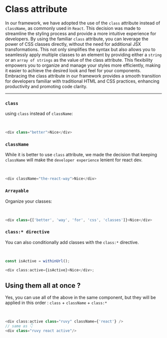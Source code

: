 # Class attribute

In our framework, we have adopted the use of the `class` attribute instead of `className`, as commonly used in `React`. This decision was made to streamline the styling process and provide a more intuitive experience for developers. By using the familiar `class` attribute, you can leverage the power of CSS classes directly, without the need for additional JSX transformations. This not only simplifies the syntax but also allows you to seamlessly apply multiple classes to an element by providing either a `string` or an `array of strings` as the value of the class attribute. This flexibility empowers you to organize and manage your styles more efficiently, making it easier to achieve the desired look and feel for your components. Embracing the class attribute in our framework provides a smooth transition for developers familiar with traditional HTML and CSS practices, enhancing productivity and promoting code clarity.

---

### `class`

using `class` instead of `className`:

<br/>

```ts
<div class="better">Nice</div>
```

### `className`

While it is better to use `class` attribute, we made the decision that keeping `className` will make the `developer experience` lenient for react dev.

<br/>

```ts
<div className="the-react-way">Nice</div>
```

### `Arrayable`

Organize your classes:

<br/>

```ts
<div class={['better', 'way', 'for', 'css', 'classes']}>Nice</div>
```

### `class:* directive`

You can also conditionally add classes with the `class:*` directive.

<br/>

```ts
const isActive = withinUrl();

<div class:active={isActive}>Nice</div>;
```

## Using them all at once ?

Yes, you can use all of the above in the same component, but they will be applied in this order : `class` + `className` + `class:*`

<br/>

```ts
<div class:active class="ruvy" className={'react'} />
// same as 👇
<div class="ruvy react active"/>
```
